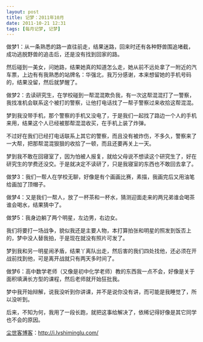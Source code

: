 ```yaml
---
layout: post
title: 记梦：2011年10月
date: 2011-10-21 12:31
tags: [每月记梦, 记梦]
---
```

做梦1：从一条熟悉的路一直往前走，结果迷路，回来时还有各种野兽围追堵截，成功逃脱野兽的追击后，还是没有找到回家的路。

然后碰到一美女，问她路，结果她真的知道怎么走，她从前不远处拿了一附近的汽车票，上边有有我熟悉的站牌名：华强北，我万分感谢，本来想留她的手机号码的，结果没留，然后就梦醒了。

做梦2：去读研究生，在学校碰到一帮混混欺负我，有一次这帮混混打了一警察，我找准机会联系这个被打的警察，让他打电话找了一帮子警察过来收拾这帮混混。

梦到我没带手机，那个警察的手机又没电了，于是我们一起找了路边一个人的手机来用，结果这个人已经被那帮混混收买，在手机上装了炸弹。

不过好在我们已经打电话联系上其它的警察，而且没有被炸伤，不多久，警察来了一大帮，把那帮混混狠狠的收拾了一顿，而且还要再关上一天。

梦到我不敢在回寝室了，因为怕被人报复，就给父母说不想读这个研究生了，好在研究生的学费还没交。于是就决定不读研了，只是我寝室的东西也不敢回去拿了。

做梦3：我们一帮人在学校无聊，好像是有个画画比赛，素描，我画完后又用油笔给画加了顶帽子。

做梦4：又是我们一帮人，放了一杯茶和一杯水，猜测迎面走来的两兄弟谁会喝茶谁会喝水，结果猜中了。

做梦5：我身边躺了两个明星，左边男，右边女。

我们将要打一场战争，貌似我还是主要人物，本打算拍张和明星的照发到饭否上的，梦中没人替我拍，于是现在就没有照片可发了。

梦到我和另一明星闹矛盾，结果丫离队出走，然后害的我们四处找他，还必须在开战前找到他，可是离开战就只有两天多时间了。

做梦6：高中数学老师（又像是初中化学老师）教的东西我一点不会，好像是关于面积填满长方型的课程，然后老师就开始狂批我。

梦中我开始辩解，说我没听到你讲课，并不是说你没有讲，而可能是我睡觉了，所以没听到。

后来，不知为何，我用了一段长跑，就把这事给解决了，依稀记得好像是其它同学也不会的原因。

<a href="http://i.lvshiminglu.com/">尘世客博客</a>：<a href="http://i.lvshiminglu.com/">http://i.lvshiminglu.com/</a>

